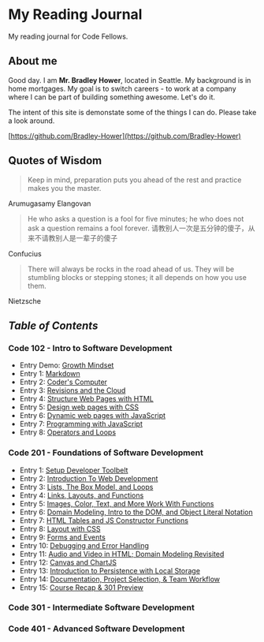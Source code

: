# My Reading Journal
My reading journal for Code Fellows.
## About me
Good day. I am **Mr. Bradley Hower**, located in Seattle. My background is in home mortgages. My goal is to switch careers - to work at a company where I can be part of building something awesome. Let's do it.

The intent of this site is demonstate some of the things I can do. Please take a look around.

[https://github.com/Bradley-Hower](https://github.com/Bradley-Hower)

## Quotes of Wisdom

>Keep in mind, preparation puts you ahead of the rest and practice makes you the master. 

Arumugasamy Elangovan

>He who asks a question is a fool for five minutes; he who does not ask a question remains a fool forever. 请教别人一次是五分钟的傻子，从来不请教别人是一辈子的傻子

Confucius

>There will always be rocks in the road ahead of us. They will be stumbling blocks or stepping stones; it all depends on how you use them.

Nietzsche

## *Table of Contents*
### Code 102 - Intro to Software Development

- Entry Demo: [Growth Mindset](https://bradley-hower.github.io/reading-notes/growth-mindset)
- Entry 1: [Markdown](https://bradley-hower.github.io/reading-notes/markdown)
- Entry 2: [Coder's Computer](https://bradley-hower.github.io/reading-notes/coders-computer)
- Entry 3: [Revisions and the Cloud](https://bradley-hower.github.io/reading-notes/revisions-and-the-cloud)
- Entry 4: [Structure Web Pages with HTML](https://bradley-hower.github.io/reading-notes/structure-web-pages-with-html)
- Entry 5: [Design web pages with CSS](https://bradley-hower.github.io/reading-notes/design-web-pages-with-css)
- Entry 6: [Dynamic web pages with JavaScript](https://bradley-hower.github.io/reading-notes/dynamic-web-pages-with-javascript)
- Entry 7: [Programming with JavaScript](https://bradley-hower.github.io/reading-notes/programming-with-javascript)
- Entry 8: [Operators and Loops](https://bradley-hower.github.io/reading-notes/operators-and-loops)

### Code 201 - Foundations of Software Development
- Entry 1: [Setup Developer Toolbelt](https://bradley-hower.github.io/class-01)
- Entry 2: [Introduction To Web Development](https://bradley-hower.github.io/201-reading-notes/introduction-to-web-development)
- Entry 3: [Lists, The Box Model, and Loops](https://bradley-hower.github.io/201-reading-notes/lists-the-box-model,-and-loops)
- Entry 4: [Links, Layouts, and Functions](https://bradley-hower.github.io/201-reading-notes/links-layouts-and-functions)
- Entry 5: [Images, Color, Text, and More Work With Functions](https://bradley-hower.github.io/201-reading-notes/images-color-text-and-more-work-with-functions)
- Entry 6: [Domain Modeling, Intro to the DOM, and Object Literal Notation](https://bradley-hower.github.io/201-reading-notes/domain-modeling-intro-to-the-dom-and-object-literal-notation)
- Entry 7: [HTML Tables and JS Constructor Functions](https://bradley-hower.github.io/201-reading-notes/html-tables-and-js-constructor-functions)
- Entry 8: [Layout with CSS](https://bradley-hower.github.io/201-reading-notes/layout-with-css)
- Entry 9: [Forms and Events](https://bradley-hower.github.io/201-reading-notes/forms-and-events)
- Entry 10: [Debugging and Error Handling](https://bradley-hower.github.io/201-reading-notes/debugging-and-error-handling)
- Entry 11: [Audio and Video in HTML; Domain Modeling Revisited](https://bradley-hower.github.io/201-reading-notes/audio-and-video-in-html;-domain-modeling-revisited)
- Entry 12: [Canvas and ChartJS](https://bradley-hower.github.io/201-reading-notes/canvas-and-chartjs)
- Entry 13: [Introduction to Persistence with Local Storage](https://bradley-hower.github.io/201-reading-notes/introduction-to-persistence-with-local-storage)
- Entry 14: [Documentation, Project Selection, & Team Workflow](https://bradley-hower.github.io/201-reading-notes/documentation-project-selection-and-team-workflow)
- Entry 15: [Course Recap & 301 Preview](https://bradley-hower.github.io/201-reading-notes/course-recap-and-301-preview)


### Code 301 - Intermediate Software Development

### Code 401 - Advanced Software Development